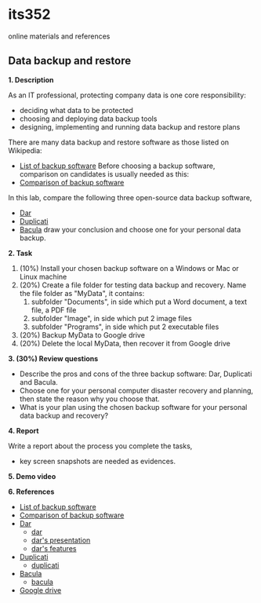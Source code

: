 # its352
online materials and references

## Data backup and restore

**1. Description**

As an IT professional, protecting company data is one core responsibility:
* deciding what data to be protected
* choosing and deploying data backup tools
* designing, implementing and running data backup and restore plans

There are many data backup and restore software as those listed on Wikipedia:
* [List of backup software](https://en.wikipedia.org/wiki/List_of_backup_software)
Before choosing a backup software, comparison on candidates is usually needed as this:
* [Comparison of backup software](https://en.wikipedia.org/wiki/Comparison_of_backup_software)

In this lab, compare the following three open-source data backup software, 
* [Dar](https://en.wikipedia.org/wiki/Dar_(disk_archiver))
* [Duplicati](https://en.wikipedia.org/wiki/Duplicati)
* [Bacula](https://en.wikipedia.org/wiki/Bacula)
draw your conclusion and choose one for your personal data backup.

**2. Task**

1. (10%) Install your chosen backup software on a Windows or Mac or Linux machine
2. (20%) Create a file folder for testing data backup and recovery. Name the file folder as "MyData", it contains:
   1. subfolder "Documents", in side which put a Word document, a text file, a PDF file
   2. subfolder "Image", in side which put 2 image files
   3. subfolder "Programs", in side which put 2 executable files
3. (20%) Backup MyData to Google drive
4. (20%) Delete the local MyData, then recover it from Google drive

**3. (30%) Review questions**
* Describe the pros and cons of the three backup software: Dar, Duplicati and Bacula.
* Choose one for your personal computer disaster recovery and planning, then state the reason why you choose that.
* What is your plan using the chosen backup software for your personal data backup and recovery?

**4. Report**

Write a report about the process you complete the tasks, 
* key screen snapshots are needed as evidences.

**5. Demo video**


**6. References**
* [List of backup software](https://en.wikipedia.org/wiki/List_of_backup_software)
* [Comparison of backup software](https://en.wikipedia.org/wiki/Comparison_of_backup_software)
* [Dar](https://en.wikipedia.org/wiki/Dar_(disk_archiver))
  * [dar](http://dar.linux.free.fr/)
  * [dar's presentation](http://dar.linux.free.fr/doc/presentation.html)
  * [dar's features](http://dar.linux.free.fr/doc/Features.html)
* [Duplicati](https://en.wikipedia.org/wiki/Duplicati)
  * [duplicati](https://www.duplicati.com/)
* [Bacula](https://en.wikipedia.org/wiki/Bacula)
  * [bacula](https://www.bacula.org/)
* [Google drive](https://www.google.com/intl/en_zm/drive/download/)